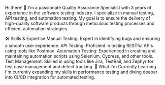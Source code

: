 Hi there! 👋
I'm a passionate Quality Assurance Specialist with 3 years of experience in the software testing industry. I specialize in manual testing, API testing, and automation testing. My goal is to ensure the delivery of high-quality software products through meticulous testing processes and efficient automation strategies.

🛠️ Skills & Expertise
Manual Testing: Expert in identifying bugs and ensuring a smooth user experience.
API Testing: Proficient in testing RESTful APIs using tools like Postman.
Automation Testing: Experienced in creating and maintaining automation scripts using Selenium, Cypress, and other tools.
Test Management: Skilled in using tools like Jira, TestRail, and Zephyr for test case management and defect tracking.
🌱 What I'm Currently Learning
I'm currently expanding my skills in performance testing and diving deeper into CI/CD integration for automated testing.
